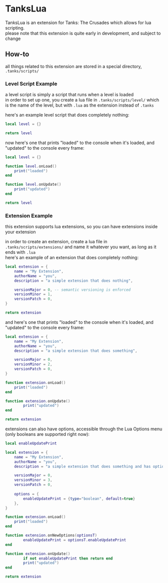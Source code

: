 # TanksLua
TanksLua is an extension for Tanks: The Crusades which allows for lua scripting.\
please note that this extension is quite early in development, and subject to change

## How-to
all things related to this extension are stored in a special directory, `.tanks/scripts/`
### Level Script Example
a level script is simply a script that runs when a level is loaded\
in order to set up one, you create a lua file in `.tanks/scripts/level/` which is the name of the level, but with `.lua` as the extension instead of `.tanks`

here's an example level script that does completely nothing:
```lua
local level = {}

return level
```

now here's one that prints "loaded" to the console when it's loaded, and "updated" to the console every frame:
```lua
local level = {}

function level.onLoad()
    print("loaded")
end

function level.onUpdate()
    print("updated")
end

return level
```

### Extension Example
this extension supports lua extensions, so you can have extensions inside your extension

in order to create an extension, create a lua file in `.tanks/scripts/extensions/` and name it whatever you want, as long as it ends with `.lua`\
here's an example of an extension that does completely nothing:

```lua
local extension = {
    name = "My Extension",
    authorName = "you",
    description = "a simple extension that does nothing",

    versionMajor = 0, -- semantic versioning is enforced
    versionMinor = 1,
    versionPatch = 0,
}

return extension
```

and here's one that prints "loaded" to the console when it's loaded, and "updated" to the console every frame:
```lua
local extension = {
    name = "My Extension",
    authorName = "you",
    description = "a simple extension that does something",

    versionMajor = 0,
    versionMinor = 2,
    versionPatch = 0,
}

function extension.onLoad()
    print("loaded")
end

function extension.onUpdate()
        print("updated")
end

return extension
```

extensions can also have options, accessible through the Lua Options menu (only booleans are supported right now):
```lua
local enableUpdatePrint

local extension = {
    name = "My Extension",
    authorName = "you",
    description = "a simple extension that does something and has options",

    versionMajor = 0,
    versionMinor = 3,
    versionPatch = 0,
    
    options = {
        enableUpdatePrint = {type="boolean", default=true}
    },
}

function extension.onLoad() 
    print("loaded")
end

function extension.onNewOptions(optionsT)
        enableUpdatePrint = optionsT.enableUpdatePrint
end

function extension.onUpdate()
        if not enableUpdatePrint then return end
        print("updated")
end

return extension
```
